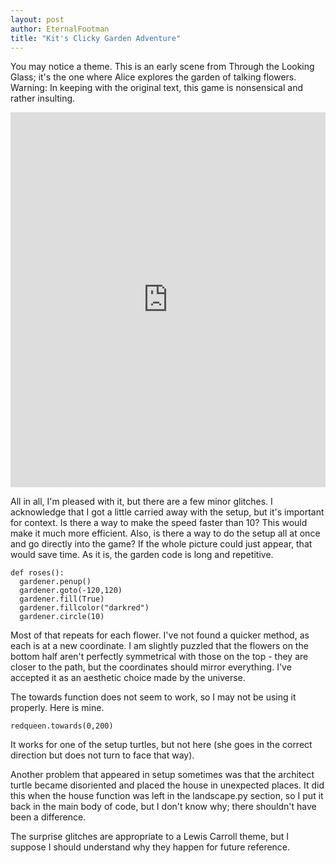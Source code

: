 ```yaml
---
layout: post
author: EternalFootman
title: "Kit's Clicky Garden Adventure"
---
```


You may notice a theme. This is an early scene from Through the Looking Glass; it's the one where Alice explores the garden of talking flowers.
Warning: In keeping with the original text, this game is nonsensical and rather insulting.

<iframe src="https://trinket.io/embed/python/6e73347dfc?start=result" width="100%" height="600" frameborder="0" marginwidth="0" marginheight="0" allowfullscreen></iframe>

All in all, I'm pleased with it, but there are a few minor glitches.
I acknowledge that I got a little carried away with the setup, but it's important for context. Is there a way to make the speed faster than 10? This would make it much more efficient.
Also, is there a way to do the setup all at once and go directly into the game? If the whole picture could just appear, that would save time.
As it is, the garden code is long and repetitive.

```
def roses():
  gardener.penup()
  gardener.goto(-120,120)
  gardener.fill(True)
  gardener.fillcolor("darkred")
  gardener.circle(10)
```

Most of that repeats for each flower. I've not found a quicker method, as each is at a new coordinate.
I am slightly puzzled that the flowers on the bottom half aren't perfectly symmetrical with those on the top - they are closer to the path, but the coordinates should mirror everything. I've accepted it as an aesthetic choice made by the universe.

The towards function does not seem to work, so I may not be using it properly. Here is mine.

```
redqueen.towards(0,200)
```

It works for one of the setup turtles, but not here (she goes in the correct direction but does not turn to face that way).

Another problem that appeared in setup sometimes was that the architect turtle became disoriented and placed the house in unexpected places.
It did this when the house function was left in the landscape.py section, so I put it back in the main body of code, but I don't know why; there shouldn't have been a difference.

The surprise glitches are appropriate to a Lewis Carroll theme, but I suppose I should understand why they happen for future reference.
